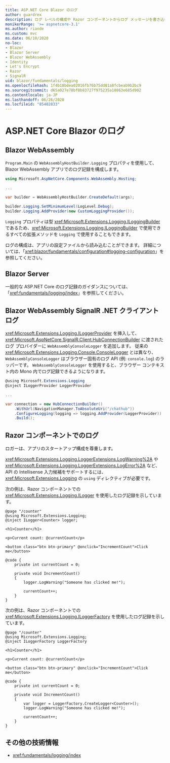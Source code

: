 ```yaml
---
title: ASP.NET Core Blazor のログ
author: guardrex
description: ログ レベルの構成や Razor コンポーネントからログ メッセージを書き込む方法など、Blazor アプリでのログ記録について説明します。
monikerRange: '>= aspnetcore-3.1'
ms.author: riande
ms.custom: mvc
ms.date: 06/10/2020
no-loc:
- Blazor
- Blazor Server
- Blazor WebAssembly
- Identity
- Let's Encrypt
- Razor
- SignalR
uid: blazor/fundamentals/logging
ms.openlocfilehash: 1f4b18bdea02016fb76b75dd01a8fcbeab9b2bc9
ms.sourcegitcommit: d65a027e78bf0b83727f975235a18863e685d902
ms.contentlocale: ja-JP
ms.lasthandoff: 06/26/2020
ms.locfileid: "85402833"
---
```

# <a name="aspnet-core-blazor-logging"></a>ASP.NET Core Blazor のログ

## Blazor WebAssembly

`Program.Main` の `WebAssemblyHostBuilder.Logging` プロパティを使用して、Blazor WebAssembly アプリでのログ記録を構成します。

```csharp
using Microsoft.AspNetCore.Components.WebAssembly.Hosting;

...

var builder = WebAssemblyHostBuilder.CreateDefault(args);

builder.Logging.SetMinimumLevel(LogLevel.Debug);
builder.Logging.AddProvider(new CustomLoggingProvider());
```

`Logging` プロパティは型 <xref:Microsoft.Extensions.Logging.ILoggingBuilder> であるため、<xref:Microsoft.Extensions.Logging.ILoggingBuilder> で使用できるすべての拡張メソッドを `Logging` で使用することもできます。

ログの構成は、アプリの設定ファイルから読み込むことができます。 詳細については、「<xref:blazor/fundamentals/configuration#logging-configuration>」を参照してください。

## Blazor Server

一般的な ASP.NET Core のログ記録のガイダンスについては、「<xref:fundamentals/logging/index>」を参照してください。

## <a name="blazor-webassembly-signalr-net-client-logging"></a>Blazor WebAssembly SignalR .NET クライアント ログ

<xref:Microsoft.Extensions.Logging.ILoggerProvider> を挿入して、<xref:Microsoft.AspNetCore.SignalR.Client.HubConnectionBuilder> に渡されたログ プロバイダーに `WebAssemblyConsoleLogger` を追加します。 従来の <xref:Microsoft.Extensions.Logging.Console.ConsoleLogger> とは異なり、`WebAssemblyConsoleLogger` はブラウザー固有のログ API (例: `console.log`) のラッパーです。 `WebAssemblyConsoleLogger` を使用すると、ブラウザー コンテキスト内の Mono 内でログ記録できるようになります。

```csharp
@using Microsoft.Extensions.Logging
@inject ILoggerProvider LoggerProvider

...

var connection = new HubConnectionBuilder()
    .WithUrl(NavigationManager.ToAbsoluteUri("/chathub"))
    .ConfigureLogging(logging => logging.AddProvider(LoggerProvider))
    .Build();
```

## <a name="log-in-razor-components"></a>Razor コンポーネントでのログ

ロガーは、アプリのスタートアップ構成を尊重します。

<xref:Microsoft.Extensions.Logging.LoggerExtensions.LogWarning%2A> や <xref:Microsoft.Extensions.Logging.LoggerExtensions.LogError%2A> など、API の Intellisense 入力候補をサポートするには、<xref:Microsoft.Extensions.Logging> の `using` ディレクティブが必要です。

次の例は、Razor コンポーネントでの <xref:Microsoft.Extensions.Logging.ILogger> を使用したログ記録を示しています。

```razor
@page "/counter"
@using Microsoft.Extensions.Logging;
@inject ILogger<Counter> logger;

<h1>Counter</h1>

<p>Current count: @currentCount</p>

<button class="btn btn-primary" @onclick="IncrementCount">Click me</button>

@code {
    private int currentCount = 0;

    private void IncrementCount()
    {
        logger.LogWarning("Someone has clicked me!");

        currentCount++;
    }
}
```

次の例は、Razor コンポーネントでの <xref:Microsoft.Extensions.Logging.ILoggerFactory> を使用したログ記録を示しています。

```razor
@page "/counter"
@using Microsoft.Extensions.Logging;
@inject ILoggerFactory LoggerFactory

<h1>Counter</h1>

<p>Current count: @currentCount</p>

<button class="btn btn-primary" @onclick="IncrementCount">Click me</button>

@code {
    private int currentCount = 0;

    private void IncrementCount()
    {
        var logger = LoggerFactory.CreateLogger<Counter>();
        logger.LogWarning("Someone has clicked me!");

        currentCount++;
    }
}
```

## <a name="additional-resources"></a>その他の技術情報

* <xref:fundamentals/logging/index>
